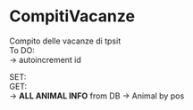 # CompitiVacanze
Compito delle vacanze di tpsit<br>
To DO:<br>
	-> autoincrement id <br>

SET: <br>
GET: <br>
	-> <b>ALL ANIMAL INFO</b> from DB
	-> Animal by pos<br>
